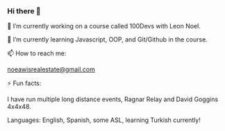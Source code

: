 ### Hi there 👋

<!--
**NowayitsNoe800/NowayitsNoe800** is a ✨ _special_ ✨ repository because its `README.md` (this file) appears on your GitHub profile.

Here are some ideas to get you started:

- 🔭 I’m currently working on ...
- 🌱 I’m currently learning ...
- 👯 I’m looking to collaborate on ...
- 🤔 I’m looking for help with ...
- 💬 Ask me about ...
- 📫 How to reach me: ...
- 😄 Pronouns: ...
- ⚡ Fun fact: ...
-->

🔭 I’m currently working on a course called 100Devs with Leon Noel.

🌱 I’m currently learning Javascript, OOP, and Git/Github in the course.

📫 How to reach me:

noeawisrealestate@gmail.com

⚡ Fun facts:

I have run multiple long distance events, Ragnar Relay and David Goggins 4x4x48.

Languages:
English, Spanish, some ASL, learning Turkish currently!
